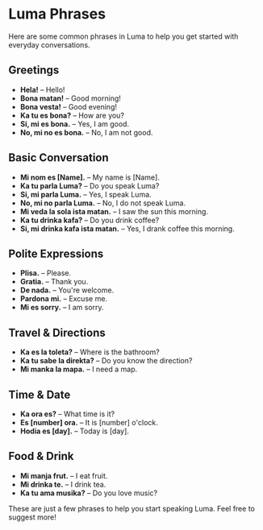 # Luma Phrases

Here are some common phrases in Luma to help you get started with everyday conversations.

## Greetings
- **Hela!** – Hello!
- **Bona matan!** – Good morning!
- **Bona vesta!** – Good evening!
- **Ka tu es bona?** – How are you?
- **Si, mi es bona.** – Yes, I am good.
- **No, mi no es bona.** – No, I am not good.

## Basic Conversation
- **Mi nom es [Name].** – My name is [Name].
- **Ka tu parla Luma?** – Do you speak Luma?
- **Si, mi parla Luma.** – Yes, I speak Luma.
- **No, mi no parla Luma.** – No, I do not speak Luma.
- **Mi veda la sola ista matan.** – I saw the sun this morning.
- **Ka tu drinka kafa?** – Do you drink coffee?
- **Si, mi drinka kafa ista matan.** – Yes, I drank coffee this morning.

## Polite Expressions
- **Plisa.** – Please.
- **Gratia.** – Thank you.
- **De nada.** – You're welcome.
- **Pardona mi.** – Excuse me.
- **Mi es sorry.** – I am sorry.

## Travel & Directions
- **Ka es la toleta?** – Where is the bathroom?
- **Ka tu sabe la direkta?** – Do you know the direction?
- **Mi manka la mapa.** – I need a map.

## Time & Date
- **Ka ora es?** – What time is it?
- **Es [number] ora.** – It is [number] o'clock.
- **Hodia es [day].** – Today is [day].

## Food & Drink
- **Mi manja frut.** – I eat fruit.
- **Mi drinka te.** – I drink tea.
- **Ka tu ama musika?** – Do you love music?

These are just a few phrases to help you start speaking Luma. Feel free to suggest more!
